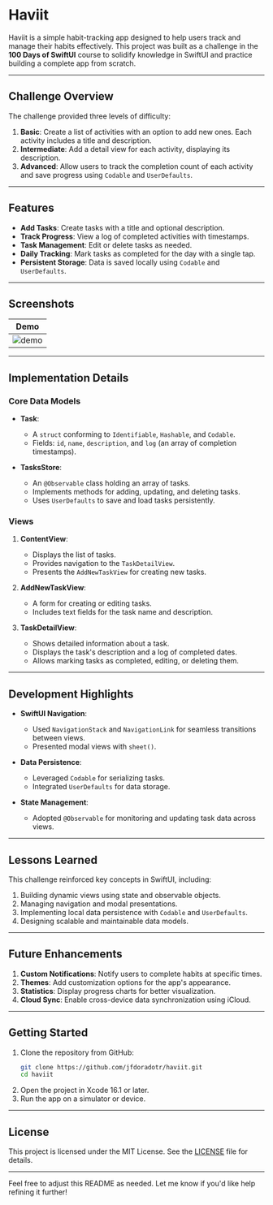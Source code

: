 # Haviit

Haviit is a simple habit-tracking app designed to help users track and manage their habits effectively. This project was built as a challenge in the **100 Days of SwiftUI** course to solidify knowledge in SwiftUI and practice building a complete app from scratch.

---

## Challenge Overview

The challenge provided three levels of difficulty:

1. **Basic**: Create a list of activities with an option to add new ones. Each activity includes a title and description.
2. **Intermediate**: Add a detail view for each activity, displaying its description.
3. **Advanced**: Allow users to track the completion count of each activity and save progress using `Codable` and `UserDefaults`.

---

## Features

- **Add Tasks**: Create tasks with a title and optional description.
- **Track Progress**: View a log of completed activities with timestamps.
- **Task Management**: Edit or delete tasks as needed.
- **Daily Tracking**: Mark tasks as completed for the day with a single tap.
- **Persistent Storage**: Data is saved locally using `Codable` and `UserDefaults`.

---

## Screenshots

| Demo                          |
| ----------------------------- |
| ![demo](screenshots/demo.gif) |

---

## Implementation Details

### Core Data Models

- **Task**:
  - A `struct` conforming to `Identifiable`, `Hashable`, and `Codable`.
  - Fields: `id`, `name`, `description`, and `log` (an array of completion timestamps).

- **TasksStore**:
  - An `@Observable` class holding an array of tasks.
  - Implements methods for adding, updating, and deleting tasks.
  - Uses `UserDefaults` to save and load tasks persistently.

### Views

1. **ContentView**:
   - Displays the list of tasks.
   - Provides navigation to the `TaskDetailView`.
   - Presents the `AddNewTaskView` for creating new tasks.

2. **AddNewTaskView**:
   - A form for creating or editing tasks.
   - Includes text fields for the task name and description.

3. **TaskDetailView**:
   - Shows detailed information about a task.
   - Displays the task's description and a log of completed dates.
   - Allows marking tasks as completed, editing, or deleting them.

---

## Development Highlights

- **SwiftUI Navigation**:
  - Used `NavigationStack` and `NavigationLink` for seamless transitions between views.
  - Presented modal views with `sheet()`.

- **Data Persistence**:
  - Leveraged `Codable` for serializing tasks.
  - Integrated `UserDefaults` for data storage.

- **State Management**:
  - Adopted `@Observable` for monitoring and updating task data across views.

---

## Lessons Learned

This challenge reinforced key concepts in SwiftUI, including:

1. Building dynamic views using state and observable objects.
2. Managing navigation and modal presentations.
3. Implementing local data persistence with `Codable` and `UserDefaults`.
4. Designing scalable and maintainable data models.

---

## Future Enhancements

1. **Custom Notifications**: Notify users to complete habits at specific times.
2. **Themes**: Add customization options for the app's appearance.
3. **Statistics**: Display progress charts for better visualization.
4. **Cloud Sync**: Enable cross-device data synchronization using iCloud.

---

## Getting Started

1. Clone the repository from GitHub:
   ```bash
   git clone https://github.com/jfdoradotr/haviit.git
   cd haviit
   ```
2. Open the project in Xcode 16.1 or later.
3. Run the app on a simulator or device.

---

## License

This project is licensed under the MIT License. See the [LICENSE](LICENSE) file for details.

---

Feel free to adjust this README as needed. Let me know if you'd like help refining it further!